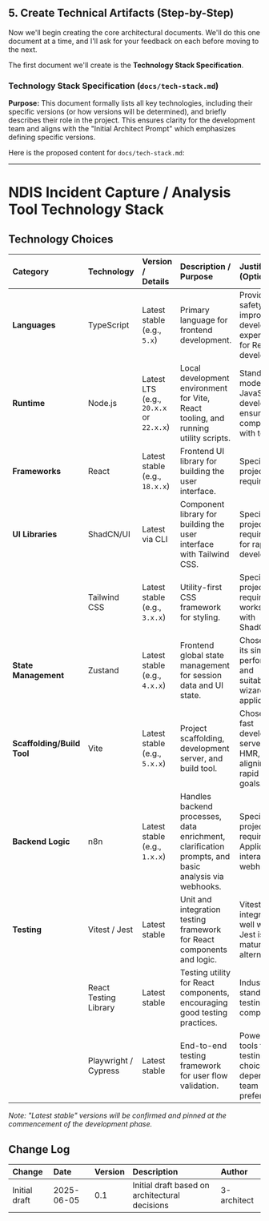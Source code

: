 ## 5. Create Technical Artifacts (Step-by-Step)

Now we'll begin creating the core architectural documents. We'll do this one document at a time, and I'll ask for your feedback on each before moving to the next.

The first document we'll create is the **Technology Stack Specification**.

### Technology Stack Specification (`docs/tech-stack.md`)

**Purpose:** This document formally lists all key technologies, including their specific versions (or how versions will be determined), and briefly describes their role in the project. This ensures clarity for the development team and aligns with the "Initial Architect Prompt" which emphasizes defining specific versions.

Here is the proposed content for `docs/tech-stack.md`:

---

# NDIS Incident Capture / Analysis Tool Technology Stack

## Technology Choices

| Category             | Technology              | Version / Details                      | Description / Purpose                                                                 | Justification (Optional)                                                                 |
| :------------------- | :---------------------- | :------------------------------------- | :------------------------------------------------------------------------------------ | :--------------------------------------------------------------------------------------- |
| **Languages** | TypeScript              | Latest stable (e.g., `5.x`)            | Primary language for frontend development.                                            | Provides type safety and improved developer experience for React development.          |
| **Runtime** | Node.js                 | Latest LTS (e.g., `20.x.x` or `22.x.x`)  | Local development environment for Vite, React tooling, and running utility scripts. | Standard for modern JavaScript development; ensures compatibility with tooling.        |
| **Frameworks** | React                   | Latest stable (e.g., `18.x.x`)         | Frontend UI library for building the user interface.         | Specified in project requirements.                              |
| **UI Libraries** | ShadCN/UI               | Latest via CLI                         | Component library for building the user interface with Tailwind CSS. | Specified in project requirements for rapid UI development.       |
|                      | Tailwind CSS            | Latest stable (e.g., `3.x.x`)          | Utility-first CSS framework for styling.                     | Specified in project requirements; works well with ShadCN/UI. |
| **State Management** | Zustand                 | Latest stable (e.g., `4.x.x`)          | Frontend global state management for session data and UI state.                     | Chosen for its simplicity, performance, and suitability for wizard-style applications. |
| **Scaffolding/Build Tool** | Vite                | Latest stable (e.g., `5.x.x`)          | Project scaffolding, development server, and build tool.                            | Chosen for fast development server and HMR, aligning with rapid MVP goals.             |
| **Backend Logic** | n8n                     | Latest stable (e.g., `1.x.x`)          | Handles backend processes, data enrichment, clarification prompts, and basic analysis via webhooks. | Specified in project requirements. Application interacts via webhooks. |
| **Testing** | Vitest / Jest           | Latest stable                          | Unit and integration testing framework for React components and logic.             | Vitest integrates well with Vite; Jest is a mature alternative.                        |
|                      | React Testing Library   | Latest stable                          | Testing utility for React components, encouraging good testing practices.           | Industry standard for testing React components.                                        |
|                      | Playwright / Cypress    | Latest stable                          | End-to-end testing framework for user flow validation.       | Powerful tools for E2E testing; choice can depend on team preference.                |

*Note: "Latest stable" versions will be confirmed and pinned at the commencement of the development phase.*

## Change Log

| Change        | Date       | Version | Description                                      | Author      |
| :------------ | :--------- | :------ | :----------------------------------------------- | :---------- |
| Initial draft | 2025-06-05 | 0.1     | Initial draft based on architectural decisions | 3-architect |
